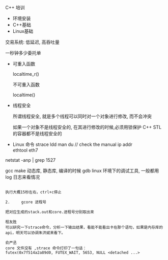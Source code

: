 C++ 培训

- 环境安装
- C++基础
- Linux基础





交易系统: 低延迟, 高吞吐量

一秒钟多少委托单





- 可重入函数

  localtime_r()

  不可重入函数

  localtime()

- 线程安全

  所谓线程安全, 就是多个线程可以同时对一个对象进行修改, 而不会冲突

  如果一个对象不是线程安全的, 在其进行修改的时候,必须用锁保护
  C++ STL 的容器都不是线程安全的
  


- Linux 命令
 strace 
 ldd
 man du  // check the manual
 ip addr   
 ethtool eth7
 
 netstat -anp | grep 1527
 
 gcc make
 动态库, 静态库, 编译的时候
 gdb linux 环境下的调试工具, 一般都用 log 日志来看情况
 
 ```1.     strace -o stack.out -p 进程号

执行大概15秒左右，ctrl+c停止

2.     gcore 进程号

把对应生成的stack.out和core.进程号分别取出来

程友胜
可以研究一下strace命令，分析一下输出结果，看能不能看出卡在那个语句，如果是内存库的api，明天可以协调朱洪斌来看下。

俞严丞
core 文件没有 ,strace 命令打印了一句话：
futex(0x7f514a2a89d0, FUTEX_WAIT, 5653, NULL <detached ...>

 